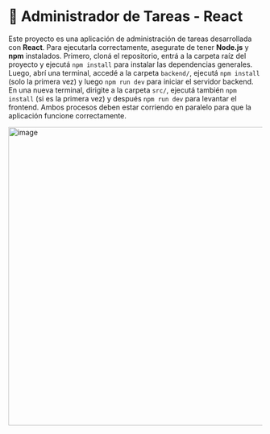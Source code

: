 # 📝 Administrador de Tareas - React

Este proyecto es una aplicación de administración de tareas desarrollada con **React**. Para ejecutarla correctamente, asegurate de tener **Node.js** y **npm** instalados. Primero, cloná el repositorio, entrá a la carpeta raíz del proyecto y ejecutá `npm install` para instalar las dependencias generales. Luego, abrí una terminal, accedé a la carpeta `backend/`, ejecutá `npm install` (solo la primera vez) y luego `npm run dev` para iniciar el servidor backend. En una nueva terminal, dirigite a la carpeta `src/`, ejecutá también `npm install` (si es la primera vez) y después `npm run dev` para levantar el frontend. Ambos procesos deben estar corriendo en paralelo para que la aplicación funcione correctamente.

<img width="860" height="593" alt="image" src="https://github.com/user-attachments/assets/01a1390d-55d7-4279-bb41-86d279c54f45" />

